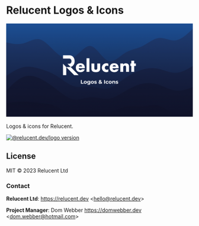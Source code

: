 # Relucent Logos & Icons

![Relucent Logos & Icons Cover Image](cover.png)

Logos & icons for Relucent.

[![@relucent.dev/logo version]][npmjs-package]

[npmjs-package]: https://npmjs.com/@relucent.dev/logo
[@relucent.dev/logo version]: https://img.shields.io/npm/v/%40relucent.dev/logo

## License

MIT &copy; 2023 Relucent Ltd

### Contact

**Relucent Ltd**: <https://relucent.dev> <<hello@relucent.dev>>

**Project Manager**: Dom Webber <https://domwebber.dev>
<<dom.webber@hotmail.com>>
